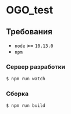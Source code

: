 # OGO_test

## Требования

* `node` **>=** `10.13.0`
* `npm`

### Сервер разработки

```sh
$ npm run watch
```

### Сборка

```sh
$ npm run build
```